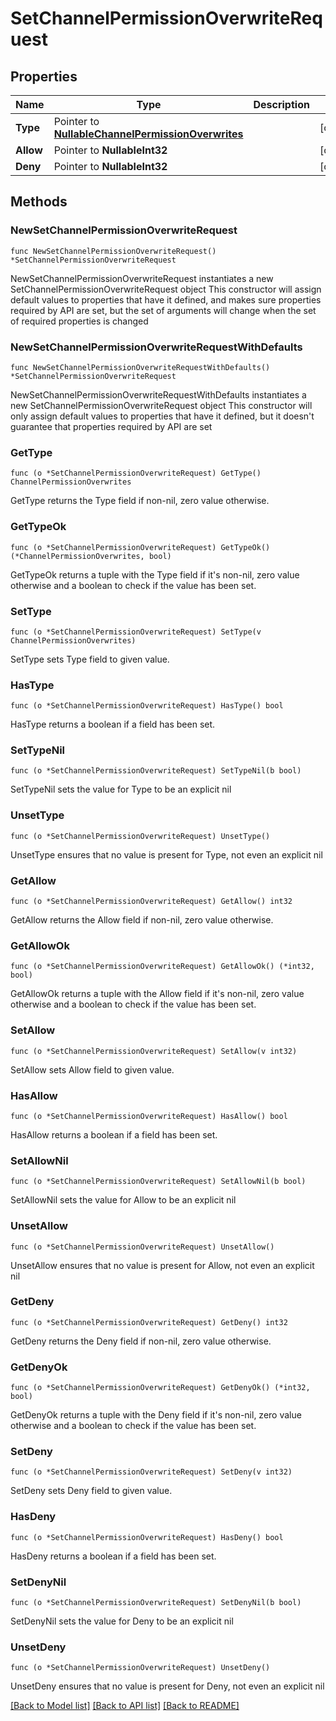 # SetChannelPermissionOverwriteRequest

## Properties

Name | Type | Description | Notes
------------ | ------------- | ------------- | -------------
**Type** | Pointer to [**NullableChannelPermissionOverwrites**](ChannelPermissionOverwrites.md) |  | [optional] 
**Allow** | Pointer to **NullableInt32** |  | [optional] 
**Deny** | Pointer to **NullableInt32** |  | [optional] 

## Methods

### NewSetChannelPermissionOverwriteRequest

`func NewSetChannelPermissionOverwriteRequest() *SetChannelPermissionOverwriteRequest`

NewSetChannelPermissionOverwriteRequest instantiates a new SetChannelPermissionOverwriteRequest object
This constructor will assign default values to properties that have it defined,
and makes sure properties required by API are set, but the set of arguments
will change when the set of required properties is changed

### NewSetChannelPermissionOverwriteRequestWithDefaults

`func NewSetChannelPermissionOverwriteRequestWithDefaults() *SetChannelPermissionOverwriteRequest`

NewSetChannelPermissionOverwriteRequestWithDefaults instantiates a new SetChannelPermissionOverwriteRequest object
This constructor will only assign default values to properties that have it defined,
but it doesn't guarantee that properties required by API are set

### GetType

`func (o *SetChannelPermissionOverwriteRequest) GetType() ChannelPermissionOverwrites`

GetType returns the Type field if non-nil, zero value otherwise.

### GetTypeOk

`func (o *SetChannelPermissionOverwriteRequest) GetTypeOk() (*ChannelPermissionOverwrites, bool)`

GetTypeOk returns a tuple with the Type field if it's non-nil, zero value otherwise
and a boolean to check if the value has been set.

### SetType

`func (o *SetChannelPermissionOverwriteRequest) SetType(v ChannelPermissionOverwrites)`

SetType sets Type field to given value.

### HasType

`func (o *SetChannelPermissionOverwriteRequest) HasType() bool`

HasType returns a boolean if a field has been set.

### SetTypeNil

`func (o *SetChannelPermissionOverwriteRequest) SetTypeNil(b bool)`

 SetTypeNil sets the value for Type to be an explicit nil

### UnsetType
`func (o *SetChannelPermissionOverwriteRequest) UnsetType()`

UnsetType ensures that no value is present for Type, not even an explicit nil
### GetAllow

`func (o *SetChannelPermissionOverwriteRequest) GetAllow() int32`

GetAllow returns the Allow field if non-nil, zero value otherwise.

### GetAllowOk

`func (o *SetChannelPermissionOverwriteRequest) GetAllowOk() (*int32, bool)`

GetAllowOk returns a tuple with the Allow field if it's non-nil, zero value otherwise
and a boolean to check if the value has been set.

### SetAllow

`func (o *SetChannelPermissionOverwriteRequest) SetAllow(v int32)`

SetAllow sets Allow field to given value.

### HasAllow

`func (o *SetChannelPermissionOverwriteRequest) HasAllow() bool`

HasAllow returns a boolean if a field has been set.

### SetAllowNil

`func (o *SetChannelPermissionOverwriteRequest) SetAllowNil(b bool)`

 SetAllowNil sets the value for Allow to be an explicit nil

### UnsetAllow
`func (o *SetChannelPermissionOverwriteRequest) UnsetAllow()`

UnsetAllow ensures that no value is present for Allow, not even an explicit nil
### GetDeny

`func (o *SetChannelPermissionOverwriteRequest) GetDeny() int32`

GetDeny returns the Deny field if non-nil, zero value otherwise.

### GetDenyOk

`func (o *SetChannelPermissionOverwriteRequest) GetDenyOk() (*int32, bool)`

GetDenyOk returns a tuple with the Deny field if it's non-nil, zero value otherwise
and a boolean to check if the value has been set.

### SetDeny

`func (o *SetChannelPermissionOverwriteRequest) SetDeny(v int32)`

SetDeny sets Deny field to given value.

### HasDeny

`func (o *SetChannelPermissionOverwriteRequest) HasDeny() bool`

HasDeny returns a boolean if a field has been set.

### SetDenyNil

`func (o *SetChannelPermissionOverwriteRequest) SetDenyNil(b bool)`

 SetDenyNil sets the value for Deny to be an explicit nil

### UnsetDeny
`func (o *SetChannelPermissionOverwriteRequest) UnsetDeny()`

UnsetDeny ensures that no value is present for Deny, not even an explicit nil

[[Back to Model list]](../README.md#documentation-for-models) [[Back to API list]](../README.md#documentation-for-api-endpoints) [[Back to README]](../README.md)


